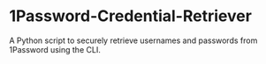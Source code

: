 # 1Password-Credential-Retriever
A Python script to securely retrieve usernames and passwords from 1Password using the CLI.
